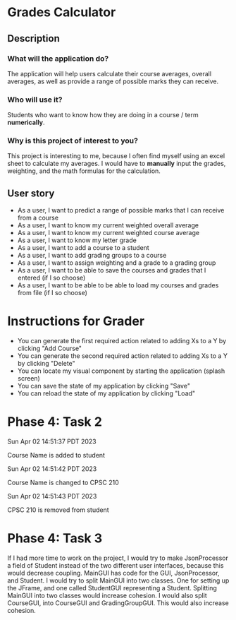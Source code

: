 # Grades Calculator

## Description

### What will the application do?

The application will help users calculate their course averages, overall averages, as well as provide a range of possible marks they can receive.

### Who will use it?

Students who want to know how they are doing in a course / term **numerically**.

### Why is this project of interest to you?

This project is interesting to me, because I often find myself using an excel sheet to calculate my averages. I would
have to **manually** input the grades, weighting, and the math formulas for the calculation.

## User story

- As a user, I want to predict a range of possible marks that I can receive from a course
- As a user, I want to know my current weighted overall average 
- As a user, I want to know my current weighted course average
- As a user, I want to know my letter grade
- As a user, I want to add a course to a student
- As a user, I want to add grading groups to a course
- As a user, I want to assign weighting and a grade to a grading group
- As a user, I want to be able to save the courses and grades that I entered (if I so choose)
- As a user, I want to be able to be able to load my courses and grades from file (if I so choose)

# Instructions for Grader

- You can generate the first required action related to adding Xs to a Y by clicking "Add Course"
- You can generate the second required action related to adding Xs to a Y by clicking "Delete"
- You can locate my visual component by starting the application (splash screen)
- You can save the state of my application by clicking "Save"
- You can reload the state of my application by clicking "Load"

# Phase 4: Task 2
Sun Apr 02 14:51:37 PDT 2023

Course Name is added to student

Sun Apr 02 14:51:42 PDT 2023

Course Name is changed to CPSC 210

Sun Apr 02 14:51:43 PDT 2023

CPSC 210 is removed from student

# Phase 4: Task 3

If I had more time to work on the project, I would try to make JsonProcessor a field of Student instead of the two 
different user interfaces, because this would decrease coupling. MainGUI has code for 
the GUI, JsonProcessor, and Student. I would try to split MainGUI into two classes. One for setting up the JFrame,
and one called StudentGUI representing a Student. Splitting MainGUI into two classes would increase cohesion. I would
also split CourseGUI, into CourseGUI and GradingGroupGUI. This would also increase cohesion.
